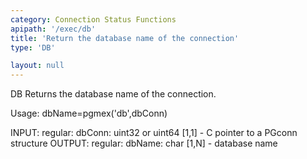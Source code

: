 ```yaml
---
category: Connection Status Functions
apipath: '/exec/db'
title: 'Return the database name of the connection'
type: 'DB'

layout: null
---
```


DB Returns the database name of the connection.

 Usage: dbName=pgmex('db',dbConn)

 INPUT:
   regular:
     dbConn: uint32 or uint64 [1,1] - C pointer to a PGconn structure
 OUTPUT:
   regular:
     dbName: char [1,N] - database name